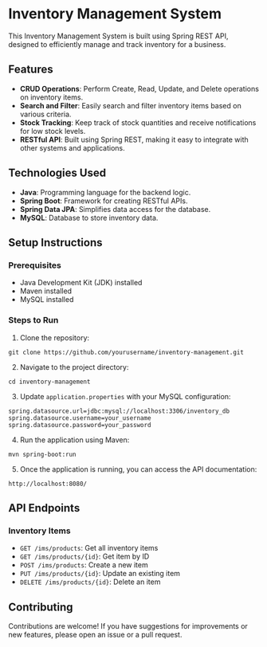 <!DOCTYPE html>
<html lang="en">
<body>
    <h1>Inventory Management System</h1>
    <p>This Inventory Management System is built using Spring REST API, designed to efficiently manage and track inventory for a business.</p>
    <h2>Features</h2>
    <ul>
        <li><strong>CRUD Operations</strong>: Perform Create, Read, Update, and Delete operations on inventory items.</li>
        <li><strong>Search and Filter</strong>: Easily search and filter inventory items based on various criteria.</li>
        <li><strong>Stock Tracking</strong>: Keep track of stock quantities and receive notifications for low stock levels.</li>
        <li><strong>RESTful API</strong>: Built using Spring REST, making it easy to integrate with other systems and applications.</li>
    </ul>
    <h2>Technologies Used</h2>
    <ul>
        <li><strong>Java</strong>: Programming language for the backend logic.</li>
        <li><strong>Spring Boot</strong>: Framework for creating RESTful APIs.</li>
        <li><strong>Spring Data JPA</strong>: Simplifies data access for the database.</li>
        <li><strong>MySQL</strong>: Database to store inventory data.</li>
    </ul>
    <h2>Setup Instructions</h2>
    <h3>Prerequisites</h3>
    <ul>
        <li>Java Development Kit (JDK) installed</li>
        <li>Maven installed</li>
        <li>MySQL installed</li>
    </ul>
    <h3>Steps to Run</h3>
    <ol>
        <li>Clone the repository:</li>
    </ol>
    <pre><code>git clone https://github.com/yourusername/inventory-management.git</code></pre>
    <ol start="2">
        <li>Navigate to the project directory:</li>
    </ol>
    <pre><code>cd inventory-management</code></pre>
    <ol start="3">
        <li>Update <code>application.properties</code> with your MySQL configuration:</li>
    </ol>
    <pre><code>spring.datasource.url=jdbc:mysql://localhost:3306/inventory_db
spring.datasource.username=your_username
spring.datasource.password=your_password</code></pre>
    <ol start="4">
        <li>Run the application using Maven:</li>
    </ol>
    <pre><code>mvn spring-boot:run</code></pre>
    <ol start="5">
        <li>Once the application is running, you can access the API documentation:</li>
    </ol>
    <pre><code>http://localhost:8080/</code></pre>
    <h2>API Endpoints</h2>
    <h3>Inventory Items</h3>
    <ul>
        <li><code>GET /ims/products</code>: Get all inventory items</li>
        <li><code>GET /ims/products/{id}</code>: Get item by ID</li>
        <li><code>POST /ims/products</code>: Create a new item</li>
        <li><code>PUT /ims/products/{id}</code>: Update an existing item</li>
        <li><code>DELETE /ims/products/{id}</code>: Delete an item</li>
    </ul>
    <h2>Contributing</h2>
    <p>Contributions are welcome! If you have suggestions for improvements or new features, please open an issue or a pull request.</p>
</body>
</html>
